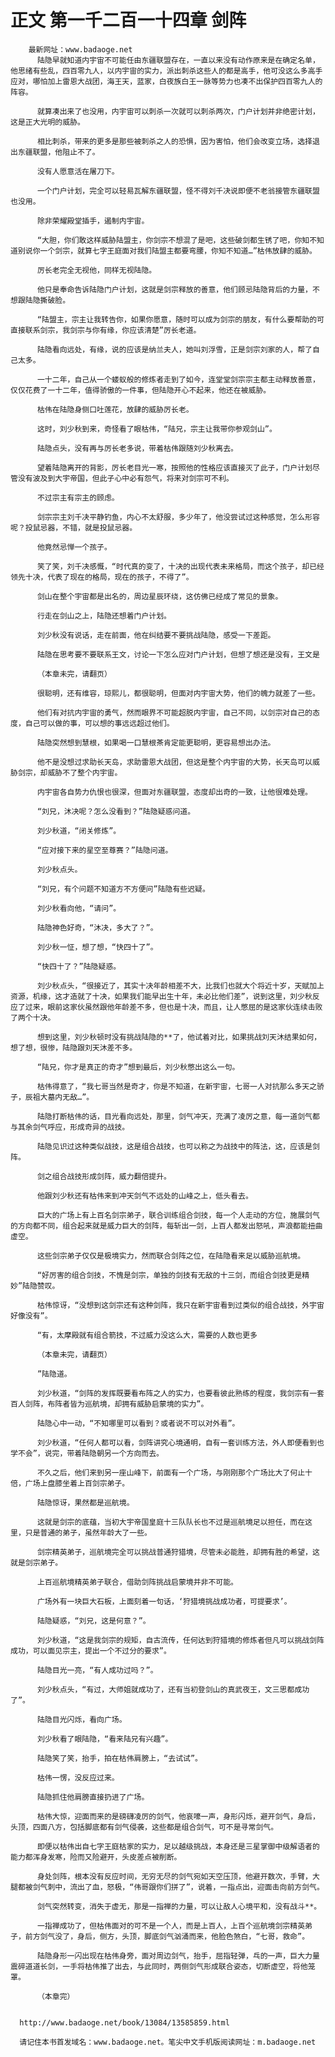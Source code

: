 # 正文 第一千二百一十四章 剑阵
        最新网址：www.badaoge.net
          陆隐早就知道内宇宙不可能任由东疆联盟存在，一直以来没有动作原来是在确定名单，他思绪有些乱，四百零九人，以内宇宙的实力，派出刺杀这些人的都是高手，他可没这么多高手应对，哪怕加上雷恩大战团，海王天，蓝家，白夜族白王一脉等势力也凑不出保护四百零九人的阵容。
      
          就算凑出来了也没用，内宇宙可以刺杀一次就可以刺杀两次，门户计划并非绝密计划，这是正大光明的威胁。
      
          相比刺杀，带来的更多是那些被刺杀之人的恐惧，因为害怕，他们会改变立场，选择退出东疆联盟，他阻止不了。
      
          没有人愿意活在屠刀下。
      
          一个门户计划，完全可以轻易瓦解东疆联盟，怪不得刘千决说即便不老翁接管东疆联盟也没用。
      
          除非荣耀殿堂插手，遏制内宇宙。
      
          “大胆，你们敢这样威胁陆盟主，你剑宗不想混了是吧，这些破剑都生锈了吧，你知不知道别说你一个剑宗，就算七字王庭面对我们陆盟主都要弯腰，你知不知道…”枯伟放肆的威胁。
      
          厉长老完全无视他，同样无视陆隐。
      
          他只是奉命告诉陆隐门户计划，这就是剑宗释放的善意，他们顾忌陆隐背后的力量，不想跟陆隐撕破脸。
      
          “陆盟主，宗主让我转告你，如果你愿意，随时可以成为剑宗的朋友，有什么要帮助的可直接联系剑宗，我剑宗与你有缘，你应该清楚”厉长老道。
      
          陆隐看向远处，有缘，说的应该是纳兰夫人，她叫刘浮雪，正是剑宗刘家的人，帮了自己太多。
      
          一十二年，自己从一个蝼蚁般的修炼者走到了如今，连堂堂剑宗宗主都主动释放善意，仅仅花费了一十二年，值得骄傲的一件事，但陆隐开心不起来，他还在被威胁。
      
          枯伟在陆隐身侧口吐莲花，放肆的威胁厉长老。
      
          这时，刘少秋到来，奇怪看了眼枯伟，“陆兄，宗主让我带你参观剑山”。
      
          陆隐点头，没有再与厉长老多说，带着枯伟跟随刘少秋离去。
      
          望着陆隐离开的背影，厉长老目光一寒，按照他的性格应该直接灭了此子，门户计划尽管没有波及到大宇帝国，但此子心中必有怨气，将来对剑宗可不利。
      
          不过宗主有宗主的顾虑。
      
          剑宗宗主刘千决平静钓鱼，内心不太舒服，多少年了，他没尝试过这种感觉，怎么形容呢？投鼠忌器，不错，就是投鼠忌器。
      
          他竟然忌惮一个孩子。
      
          笑了笑，刘千决感慨，“时代真的变了，十决的出现代表未来格局，而这个孩子，却已经领先十决，代表了现在的格局，现在的孩子，不得了”。
      
          剑山在整个宇宙都是出名的，周边星辰环绕，这仿佛已经成了常见的景象。
      
          行走在剑山之上，陆隐还想着门户计划。
      
          刘少秋没有说话，走在前面，他在纠结要不要挑战陆隐，感受一下差距。
      
          陆隐在思考要不要联系王文，讨论一下怎么应对门户计划，但想了想还是没有，王文是
      
          （本章未完，请翻页）
      
          很聪明，还有维容，琼熙儿，都很聪明，但面对内宇宙大势，他们的魄力就差了一些。
      
          他们有对抗内宇宙的勇气，然而眼界不可能超脱内宇宙，自己不同，以剑宗对自己的态度，自己可以做的事，可以想的事远远超过他们。
      
          陆隐突然想到慧根，如果喝一口慧根茶肯定能更聪明，更容易想出办法。
      
          他不是没想过求助长天岛，求助雷恩大战团，但这是整个内宇宙的大势，长天岛可以威胁剑宗，却威胁不了整个内宇宙。
      
          内宇宙各自势力仇恨也很深，但面对东疆联盟，态度却出奇的一致，让他很难处理。
      
          “刘兄，沐决呢？怎么没看到？”陆隐疑惑问道。
      
          刘少秋道，“闭关修炼”。
      
          “应对接下来的星空至尊赛？”陆隐问道。
      
          刘少秋点头。
      
          “刘兄，有个问题不知道方不方便问”陆隐有些迟疑。
      
          刘少秋看向他，“请问”。
      
          陆隐神色好奇，“沐决，多大了？”。
      
          刘少秋一怔，想了想，“快四十了”。
      
          “快四十了？”陆隐疑惑。
      
          刘少秋点头，“很接近了，其实十决年龄相差不大，比我们也就大个将近十岁，天赋加上资源，机缘，这才造就了十决，如果我们能早出生十年，未必比他们差”，说到这里，刘少秋反应了过来，眼前这家伙虽然跟他年龄差不多，但也是十决，而且，让人憋屈的是这家伙连续击败了两个十决。
      
          想到这里，刘少秋顿时没有挑战陆隐的**了，他试着对比，如果挑战刘天沐结果如何，想了想，很惨，陆隐跟刘天沐差不多。
      
          “陆兄，你才是真正的奇才”想到最后，刘少秋憋出这么一句。
      
          枯伟得意了，“我七哥当然是奇才，你是不知道，在新宇宙，七哥一人对抗那么多天之骄子，辰祖大墓内无敌…”。
      
          陆隐打断枯伟的话，目光看向远处，那里，剑气冲天，充满了凌厉之意，每一道剑气都与其余剑气呼应，形成奇异的战技。
      
          陆隐见识过这种类似战技，这是组合战技，也可以称之为战技中的阵法，这，应该是剑阵。
      
          剑之组合战技形成剑阵，威力翻倍提升。
      
          他跟刘少秋还有枯伟来到冲天剑气不远处的山峰之上，低头看去。
      
          巨大的广场上有上百名剑宗弟子，联合训练组合剑技，每一个人走动的方位，施展剑气的方向都不同，组合起来就是威力巨大的剑阵，每斩出一剑，上百人都发出怒吼，声浪都能扭曲虚空。
      
          这些剑宗弟子仅仅是极境实力，然而联合剑阵之位，在陆隐看来足以威胁巡航境。
      
          “好厉害的组合剑技，不愧是剑宗，单独的剑技有无敌的十三剑，而组合剑技更是精妙”陆隐赞叹。
      
          枯伟惊讶，“没想到这剑宗还有这种剑阵，我只在新宇宙看到过类似的组合战技，外宇宙好像没有”。
      
          “有，太摩殿就有组合箭技，不过威力没这么大，需要的人数也更多
      
          （本章未完，请翻页）
      
          ”陆隐道。
      
          刘少秋道，“剑阵的发挥既要看布阵之人的实力，也要看彼此熟练的程度，我剑宗有一套百人剑阵，布阵者皆为巡航境，却拥有威胁启蒙境的实力”。
      
          陆隐心中一动，“不知哪里可以看到？或者说不可以对外看”。
      
          刘少秋道，“任何人都可以看，剑阵讲究心境通明，自有一套训练方法，外人即便看到也学不会”，说完，带着陆隐朝另一个方向而去。
      
          不久之后，他们来到另一座山峰下，前面有一个广场，与刚刚那个广场比大了何止十倍，广场上盘膝坐着上百剑宗弟子。
      
          陆隐惊讶，果然都是巡航境。
      
          这就是剑宗的底蕴，当初大宇帝国皇庭十三队队长也不过是巡航境足以担任，而在这里，只是普通的弟子，虽然年龄大了一些。
      
          剑宗精英弟子，巡航境完全可以挑战普通狩猎境，尽管未必能胜，却拥有胜的希望，这就是剑宗弟子。
      
          上百巡航境精英弟子联合，借助剑阵挑战启蒙境并非不可能。
      
          广场外有一块巨大石板，上面刻着一句话，‘狩猎境挑战成功者，可提要求’。
      
          陆隐疑惑，“刘兄，这是何意？”。
      
          刘少秋道，“这是我剑宗的规矩，自古流传，任何达到狩猎境的修炼者但凡可以挑战剑阵成功，可以面见宗主，提出一个不过分的要求”。
      
          陆隐目光一亮，“有人成功过吗？”。
      
          刘少秋点头，“有过，大师姐就成功了，还有当初登剑山的真武夜王，文三思都成功了”。
      
          陆隐目光闪烁，看向广场。
      
          刘少秋看了眼陆隐，“看来陆兄有兴趣”。
      
          陆隐笑了笑，抬手，拍在枯伟肩膀上，“去试试”。
      
          枯伟一愣，没反应过来。
      
          陆隐抓住他肩膀直接扔进了广场。
      
          枯伟大惊，迎面而来的是磅礴凌厉的剑气，他哀嚎一声，身形闪烁，避开剑气，身后，头顶，四面八方，包括脚底都有剑气侵袭，这些都是组合剑气，可不是寻常剑气。
      
          即便以枯伟出自七字王庭枯家的实力，足以越级挑战，本身还是三星掌御中级解语者的能力都浑身发寒，险而又险避开，头皮差点被削断。
      
          身处剑阵，根本没有反应时间，无穷无尽的剑气宛如天空压顶，他避开数次，手臂，大腿都被剑气刺中，流出了血，怒极，“伟哥跟你们拼了”，说着，一指点出，迎面击向前方剑气。
      
          剑气突然转变，消失于虚无，那是一指禅的力量，可以让敌人心境平和，没有战斗**。
      
          一指禅成功了，但枯伟面对的可不是一个人，而是上百人，上百个巡航境剑宗精英弟子，前方剑气没了，身后，侧方，头顶，脚底剑气汹涌而来，他脸色煞白，“七哥，救命”。
      
          陆隐身形一闪出现在枯伟身旁，面对周边剑气，抬手，屈指轻弹，乓的一声，巨大力量震碎道道长剑，一手将枯伟推了出去，与此同时，两侧剑气形成联合姿态，切断虚空，将他笼罩。
      
          （本章完）
      
      
      http://www.badaoge.net/book/13084/13585859.html
      
      请记住本书首发域名：www.badaoge.net。笔尖中文手机版阅读网址：m.badaoge.net